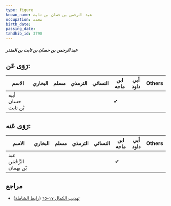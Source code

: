 ```yaml
---
type: figure
known_name: عبد الرحمن بن حسان بن ثابت
occupation: محدث
birth_date:
passing_date:
tahdhib_id: 3798
---
```

##### عبد الرحمن بن حسان بن ثابت بن المنذر

## رَوَى عَن:
| الاسم              | البخاري | مسلم | الترمذي | النسائي | ابن ماجه | أبي داود | Others |
| ------------------ | ------- | ---- | ------- | ------- | -------- | -------- | ------ |
| أبيه حسان بْن ثابت |         |      |         |         | ✔        |          |        |
## رَوَى عَنه:
| الاسم                    | البخاري | مسلم | الترمذي | النسائي | ابن ماجه | أبي داود | Others |
| ------------------------ | ------- | ---- | ------- | ------- | -------- | -------- | ------ |
| عبد الرَّحْمَن بْن بهمان |         |      |         |         | ✔        |          |        |
## مراجع
- [تهذيب الكمال ١٧-٦٥](obsidian://open?vault=Tahdhib-al-Kamal&file=Figures/٣٧٩٨-عبد%20الرحمن%20بن%20حسان%20بن%20ثابت%20بن%20المنذر) ([رابط الشاملة](https://shamela.ws/book/3722/8615))